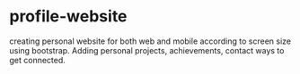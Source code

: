 # profile-website
creating personal website for both web and mobile according to screen size using bootstrap. Adding personal projects, achievements, contact ways to get connected.

